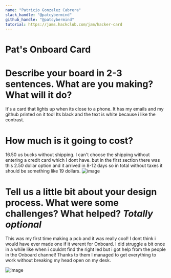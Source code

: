 ```yaml
---
name: "Patricio Gonzalez Cabrera"
slack_handle: "@patcybermind"
github_handle: "@patcybermind"
tutorial: https://jams.hackclub.com/jam/hacker-card
---
```


# Pat's Onboard Card

# Describe your board in 2-3 sentences. What are you making? What will it do?
It's a card that lights up when its close to a phone. It has my emails and my github
printed on it too! Its black and the text is white because i like the contrast.

# How much is it going to cost?
16.50 us bucks without shipping. I can't choose the shipping without entering a credit card which I dont have.
but in the first section there was this 2.50 dollar option and it arrived in 8-12 days so in total without taxes
it should be something like 19 dollars.
![image](https://github.com/Patcybermind/myOnBoardcard/assets/97562509/2cb0f67d-1c99-41f2-a5f0-ad5225eeed94)

# Tell us a little bit about your design process. What were some challenges? What helped? ***Totally optional***
This was my first time making a pcb and it was really cool! I dont think i would have ever made one if it werent for
Onboard. I did struggle a bit once in a while like when i couldnt find the right led but i got help from the people in
the Onboard channel! Thanks to them I managed to get everything to work without breaking my head open on my desk.

![image](https://github.com/Patcybermind/myOnBoardcard/assets/97562509/a32eb3a4-0244-4ca3-832d-f3228e3c5bf0)

